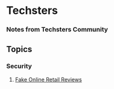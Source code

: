# Techsters
### Notes from Techsters Community

## Topics
### Security 
1. [Fake Online Retail Reviews](https://github.com/kamleshrao/techsters/security/fake-online-retail-reviews.md)


